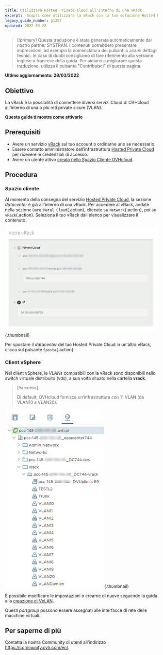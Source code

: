 ```yaml
---
title: Utilizzare Hosted Private Cloud all'interno di una vRack
excerpt:  Scopri come utilizzare la vRack con la tua soluzione Hosted Private Cloud
legacy_guide_number: g1257
updated: 2022-03-28
---
```


> [!primary]
> Questa traduzione è stata generata automaticamente dal nostro partner SYSTRAN. I contenuti potrebbero presentare imprecisioni, ad esempio la nomenclatura dei pulsanti o alcuni dettagli tecnici. In caso di dubbi consigliamo di fare riferimento alla versione inglese o francese della guida. Per aiutarci a migliorare questa traduzione, utilizza il pulsante "Contribuisci" di questa pagina.
>

**Ultimo aggiornamento: 28/03/2022**

## Obiettivo

La vRack è la possibilità di connettere diversi servizi Cloud di OVHcloud all'interno di una o più reti private sicure (VLAN).

**Questa guida ti mostra come attivarlo**

## Prerequisiti

- Avere un servizio [vRack](https://www.ovh.it/soluzioni/vrack/) sul tuo account o ordinarne uno se necessario.
- Essere contatto amministratore dell'infrastruttura [Hosted Private Cloud](https://www.ovhcloud.com/it/enterprise/products/hosted-private-cloud/) per ricevere le credenziali di accesso.
- Avere un utente attivo [creato nello Spazio Cliente OVHcloud](https://www.ovh.com/auth/?action=gotomanager&from=https://www.ovh.it/&ovhSubsidiary=it).

## Procedura

### Spazio cliente

Al momento della consegna del servizio [Hosted Private Cloud](https://www.ovhcloud.com/it/enterprise/products/hosted-private-cloud/), la sezione *datacenter* è già all'interno di una vRack. Per accedere al vRack, andate nella sezione `Bare Metal Cloud`{.action}, cliccate su `Network`{.action}, poi su `vRack`{.action}. Seleziona il tuo vRack dall'elenco per visualizzare il contenuto.

![Datacenter](images/vRackDatacenter.PNG){.thumbnail}

Per spostare il *datacenter* del tuo Hosted Private Cloud in un'altra vRack, clicca sul pulsante `Sposta`{.action}

### Client vSphere

Nel client vSphere, le *VLANs* compatibili con la vRack sono disponibili nello switch virtuale distribuito (vds), a sua volta situato nella cartella **vrack**.

> [!success]
>
> Di default, OVHcloud fornisce un'infrastruttura con 11 VLAN (da VLAN10 a VLAN20).
>

![VLAN](images/vRackVsphere.png){.thumbnail}

È possibile modificare le impostazioni o crearne di nuove seguendo la guida alla [creazione di VxLAN](/pages/hosted_private_cloud/hosted_private_cloud_powered_by_vmware/creation_vlan).

Questi *portgroup* possono essere assegnati alle interfacce di rete delle macchine virtuali.

## Per saperne di più

Contatta la nostra Community di utenti all’indirizzo <https://community.ovh.com/en/>.
